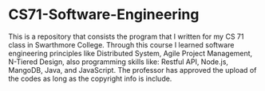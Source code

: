 # CS71-Software-Engineering

This is a repository that consists the program that I written for my CS 71 class in Swarthmore College.
Through this course I learned software engineering principles like Distributed System, Agile Project Management, N-Tiered Design, also programming skills like: Restful API, Node.js, MangoDB, Java, and JavaScript.
The professor has approved the upload of the codes as long as the copyright info is include.

